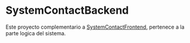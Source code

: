 # SystemContactBackend

Este proyecto complementario a [SystemContactFrontend](https://github.com/DoroteoVidal/agendaFrontend), pertenece a la parte logica del sistema.